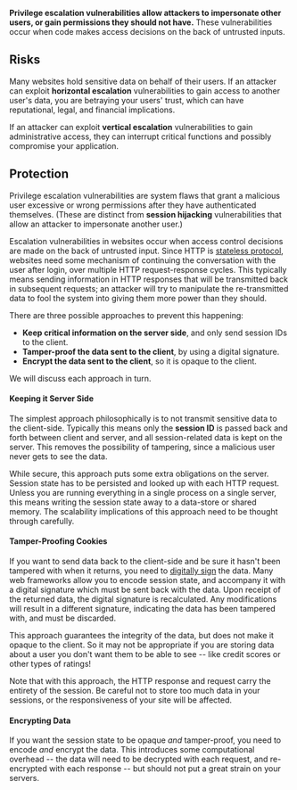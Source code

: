 **Privilege escalation vulnerabilities allow attackers to impersonate other users, or gain permissions they should not have.** These vulnerabilities occur when code makes access decisions on the back of untrusted inputs.

## Risks

Many websites hold sensitive data on behalf of their users. If an attacker can exploit **horizontal escalation** vulnerabilities to gain access to another user's data, you are betraying your users' trust, which can have reputational, legal, and financial implications.

If an attacker can exploit **vertical escalation** vulnerabilities to gain administrative access, they can interrupt critical functions and possibly compromise your application.

## Protection

Privilege escalation vulnerabilities are system flaws that grant a malicious user excessive or wrong permissions after they have authenticated themselves. (These are distinct from **session hijacking** vulnerabilities that allow an attacker to impersonate another user.)

Escalation vulnerabilities in websites occur when access control decisions are made on the back of untrusted input. Since HTTP is [stateless protocol](https://hacksplaining.com/glossary/http), websites need some mechanism of continuing the conversation with the user after login, over multiple HTTP request-response cycles. This typically means sending information in HTTP responses that will be transmitted back in subsequent requests; an attacker will try to manipulate the re-transmitted data to fool the system into giving them more power than they should.

There are three possible approaches to prevent this happening:

- **Keep critical information on the server side**, and only send session IDs to the client.
- **Tamper-proof the data sent to the client**, by using a digital signature.
- **Encrypt the data sent to the client**, so it is opaque to the client.

We will discuss each approach in turn.

#### Keeping it Server Side

The simplest approach philosophically is to not transmit sensitive data to the client-side. Typically this means only the **session ID** is passed back and forth between client and server, and all session-related data is kept on the server. This removes the possibility of tampering, since a malicious user never gets to see the data.

While secure, this approach puts some extra obligations on the server. Session state has to be persisted and looked up with each HTTP request. Unless you are running everything in a single process on a single server, this means writing the session state away to a data-store or shared memory. The scalability implications of this approach need to be thought through carefully.

#### Tamper-Proofing Cookies

If you want to send data back to the client-side and be sure it hasn't been tampered with when it returns, you need to [digitally sign](https://en.wikipedia.org/wiki/Digital_signature) the data. Many web frameworks allow you to encode session state, and accompany it with a digital signature which must be sent back with the data. Upon receipt of the returned data, the digital signature is recalculated. Any modifications will result in a different signature, indicating the data has been tampered with, and must be discarded.

This approach guarantees the integrity of the data, but does not make it opaque to the client. So it may not be appropriate if you are storing data about a user you don't want them to be able to see -- like credit scores or other types of ratings!

Note that with this approach, the HTTP response and request carry the entirety of the session. Be careful not to store too much data in your sessions, or the responsiveness of your site will be affected.

#### Encrypting Data

If you want the session state to be opaque _and_ tamper-proof, you need to encode _and_ encrypt the data. This introduces some computational overhead -- the data will need to be decrypted with each request, and re-encrypted with each response -- but should not put a great strain on your servers.